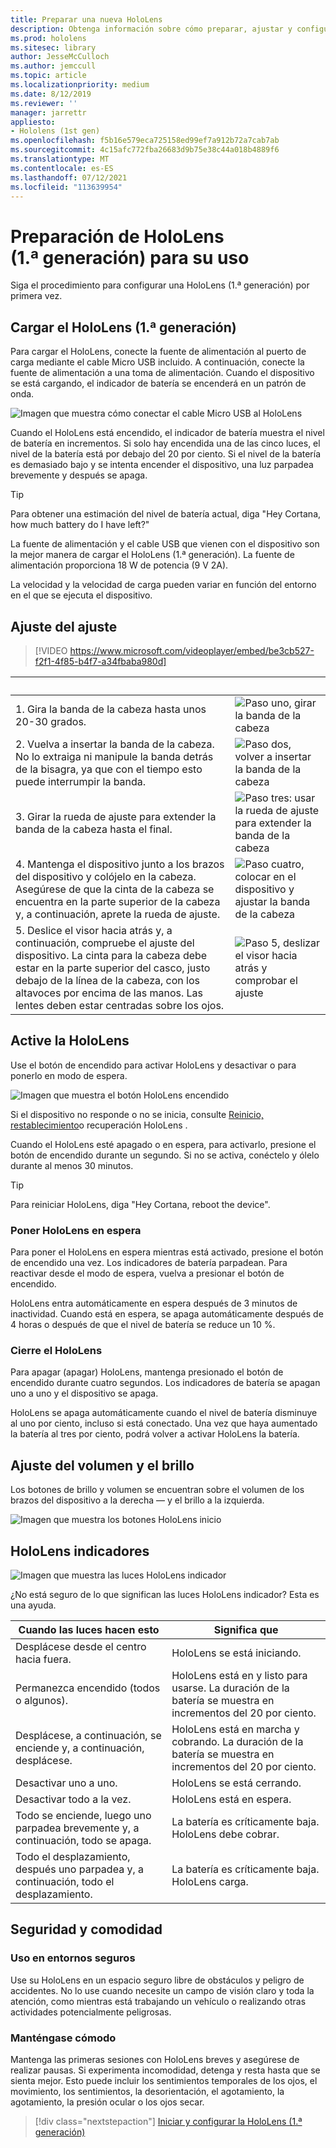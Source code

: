 ```yaml
---
title: Preparar una nueva HoloLens
description: Obtenga información sobre cómo preparar, ajustar y configurar el HoloLens de realidad mixta (1.ª generación) por primera vez.
ms.prod: hololens
ms.sitesec: library
author: JesseMcCulloch
ms.author: jemccull
ms.topic: article
ms.localizationpriority: medium
ms.date: 8/12/2019
ms.reviewer: ''
manager: jarrettr
appliesto:
- Hololens (1st gen)
ms.openlocfilehash: f5b16e579eca725158ed99ef7a912b72a7cab7ab
ms.sourcegitcommit: 4c15afc772fba26683d9b75e38c44a018b4889f6
ms.translationtype: MT
ms.contentlocale: es-ES
ms.lasthandoff: 07/12/2021
ms.locfileid: "113639954"
---
```

# <a name="get-your-hololens-1st-gen-ready-to-use"></a>Preparación de HoloLens (1.ª generación) para su uso

Siga el procedimiento para configurar una HoloLens (1.ª generación) por primera vez.

## <a name="charge-your-hololens-1st-gen"></a>Cargar el HoloLens (1.ª generación)

Para cargar el HoloLens, conecte la fuente de alimentación al puerto de carga mediante el cable Micro USB incluido. A continuación, conecte la fuente de alimentación a una toma de alimentación. Cuando el dispositivo se está cargando, el indicador de batería se encenderá en un patrón de onda.

![Imagen que muestra cómo conectar el cable Micro USB al HoloLens](./images/hololens-charging.png)

Cuando el HoloLens está encendido, el indicador de batería muestra el nivel de batería en incrementos. Si solo hay encendida una de las cinco luces, el nivel de la batería está por debajo del 20 por ciento. Si el nivel de la batería es demasiado bajo y se intenta encender el dispositivo, una luz parpadea brevemente y después se apaga.

> [!TIP]
> Para obtener una estimación del nivel de batería actual, diga "Hey Cortana, how much battery do I have left?"

La fuente de alimentación y el cable USB que vienen con el dispositivo son la mejor manera de cargar el HoloLens (1.ª generación).  La fuente de alimentación proporciona 18 W de potencia (9 V 2A).

La velocidad y la velocidad de carga pueden variar en función del entorno en el que se ejecuta el dispositivo.

## <a name="adjust-fit"></a>Ajuste del ajuste

> [!VIDEO https://www.microsoft.com/videoplayer/embed/be3cb527-f2f1-4f85-b4f7-a34fbaba980d]

| &nbsp; | &nbsp; |
|:--- |:--- |
|1. Gira la banda de la cabeza hasta unos 20-30 grados.|![Paso uno, girar la banda de la cabeza](./images/FitGuideStep1.png)|
|2. Vuelva a insertar la banda de la cabeza. No lo extraiga ni manipule la banda detrás de la bisagra, ya que con el tiempo esto puede interrumpir la banda.|![Paso dos, volver a insertar la banda de la cabeza](./images/FitGuideStep2.png)|
|3. Girar la rueda de ajuste para extender la banda de la cabeza hasta el final. |![Paso tres: usar la rueda de ajuste para extender la banda de la cabeza](./images/FitGuideStep3.png)|
|4. Mantenga el dispositivo junto a los brazos del dispositivo y colójelo en la cabeza. Asegúrese de que la cinta de la cabeza se encuentra en la parte superior de la cabeza y, a continuación, aprete la rueda de ajuste.|![Paso cuatro, colocar en el dispositivo y ajustar la banda de la cabeza](./images/FitGuideStep4.png)|
|5. Deslice el visor hacia atrás y, a continuación, compruebe el ajuste del dispositivo. La cinta para la cabeza debe estar en la parte superior del casco, justo debajo de la línea de la cabeza, con los altavoces por encima de las manos. Las lentes deben estar centradas sobre los ojos.|![Paso 5, deslizar el visor hacia atrás y comprobar el ajuste](./images/FitGuideSetep5.png)|

## <a name="turn-on-your-hololens"></a>Active la HoloLens

Use el botón de encendido para activar HoloLens y desactivar o para ponerlo en modo de espera.

![Imagen que muestra el botón HoloLens encendido](./images/hololens-power.png)

Si el dispositivo no responde o no se inicia, consulte [Reinicio, restablecimiento](hololens-restart-recover.md)o recuperación HoloLens .

Cuando el HoloLens esté apagado o en espera, para activarlo, presione el botón de encendido durante un segundo. Si no se activa, conéctelo y ólelo durante al menos 30 minutos.

> [!TIP]
> Para reiniciar HoloLens, diga "Hey Cortana, reboot the device".

### <a name="put-hololens-in-standby"></a>Poner HoloLens en espera

Para poner el HoloLens en espera mientras está activado, presione el botón de encendido una vez. Los indicadores de batería parpadean. Para reactivar desde el modo de espera, vuelva a presionar el botón de encendido.

HoloLens entra automáticamente en espera después de 3 minutos de inactividad. Cuando está en espera, se apaga automáticamente después de 4 horas o después de que el nivel de batería se reduce un 10 %.

### <a name="shut-down-hololens"></a>Cierre el HoloLens

Para apagar (apagar) HoloLens, mantenga presionado el botón de encendido durante cuatro segundos. Los indicadores de batería se apagan uno a uno y el dispositivo se apaga.

HoloLens se apaga automáticamente cuando el nivel de batería disminuye al uno por ciento, incluso si está conectado. Una vez que haya aumentado la batería al tres por ciento, podrá volver a activar HoloLens la batería.

## <a name="adjust-volume-and-brightness"></a>Ajuste del volumen y el brillo

Los botones de brillo y volumen se encuentran sobre el volumen de los brazos del dispositivo a la derecha &mdash; y el brillo a la izquierda.

![Imagen que muestra los botones HoloLens inicio](./images/hololens-buttons.jpg)

## <a name="hololens-indicator-lights"></a>HoloLens indicadores

![Imagen que muestra las luces HoloLens indicador](./images/hololens-lights.png)

¿No está seguro de lo que significan las luces HoloLens indicador? Esta es una ayuda.

|Cuando las luces hacen esto |Significa que |
|---|---|
|Desplácese desde el centro hacia fuera. |HoloLens se está iniciando. |
|Permanezca encendido (todos o algunos). |HoloLens está en y listo para usarse. La duración de la batería se muestra en incrementos del 20 por ciento. |
|Desplácese, a continuación, se enciende y, a continuación, desplácese. |HoloLens está en marcha y cobrando. La duración de la batería se muestra en incrementos del 20 por ciento. |
|Desactivar uno a uno. |HoloLens se está cerrando. |
|Desactivar todo a la vez. |HoloLens está en espera. |
|Todo se enciende, luego uno parpadea brevemente y, a continuación, todo se apaga. |La batería es críticamente baja. HoloLens debe cobrar. |
|Todo el desplazamiento, después uno parpadea y, a continuación, todo el desplazamiento. |La batería es críticamente baja. HoloLens carga. |

## <a name="safety-and-comfort"></a>Seguridad y comodidad

### <a name="use-in-safe-surroundings"></a>Uso en entornos seguros

Use su HoloLens en un espacio seguro libre de obstáculos y peligro de accidentes. No lo use cuando necesite un campo de visión claro y toda la atención, como mientras está trabajando un vehículo o realizando otras actividades potencialmente peligrosas.

### <a name="stay-comfortable"></a>Manténgase cómodo

Mantenga las primeras sesiones con HoloLens breves y asegúrese de realizar pausas. Si experimenta incomodidad, detenga y resta hasta que se sienta mejor. Esto puede incluir los sentimientos temporales de los ojos, el movimiento, los sentimientos, la desorientación, el agotamiento, la agotamiento, la presión ocular o los ojos secar.

> [!div class="nextstepaction"]
> [Iniciar y configurar la HoloLens (1.ª generación)](hololens1-start.md)
